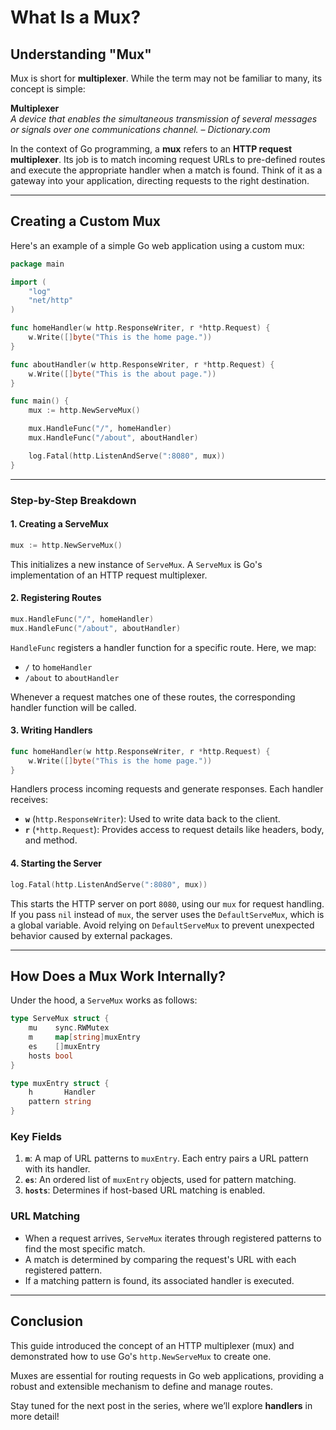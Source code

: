 # What Is a Mux?

## Understanding "Mux"

Mux is short for **multiplexer**. While the term may not be familiar to many, its concept is simple:

**Multiplexer**  
_A device that enables the simultaneous transmission of several messages or signals over one communications channel._ – _Dictionary.com_

In the context of Go programming, a **mux** refers to an **HTTP request multiplexer**. Its job is to match incoming request URLs to pre-defined routes and execute the appropriate handler when a match is found. Think of it as a gateway into your application, directing requests to the right destination.

---

## Creating a Custom Mux

Here's an example of a simple Go web application using a custom mux:

```go
package main

import (
    "log"
    "net/http"
)

func homeHandler(w http.ResponseWriter, r *http.Request) {
    w.Write([]byte("This is the home page."))
}

func aboutHandler(w http.ResponseWriter, r *http.Request) {
    w.Write([]byte("This is the about page."))
}

func main() {
    mux := http.NewServeMux()

    mux.HandleFunc("/", homeHandler)
    mux.HandleFunc("/about", aboutHandler)

    log.Fatal(http.ListenAndServe(":8080", mux))
}
```

---

### Step-by-Step Breakdown

#### **1. Creating a ServeMux**

```go
mux := http.NewServeMux()
```

This initializes a new instance of `ServeMux`. A `ServeMux` is Go's implementation of an HTTP request multiplexer.

#### **2. Registering Routes**

```go
mux.HandleFunc("/", homeHandler)
mux.HandleFunc("/about", aboutHandler)
```

`HandleFunc` registers a handler function for a specific route. Here, we map:

- `/` to `homeHandler`
- `/about` to `aboutHandler`

Whenever a request matches one of these routes, the corresponding handler function will be called.

#### **3. Writing Handlers**

```go
func homeHandler(w http.ResponseWriter, r *http.Request) {
    w.Write([]byte("This is the home page."))
}
```

Handlers process incoming requests and generate responses. Each handler receives:

- **`w`** (`http.ResponseWriter`): Used to write data back to the client.
- **`r`** (`*http.Request`): Provides access to request details like headers, body, and method.

#### **4. Starting the Server**

```go
log.Fatal(http.ListenAndServe(":8080", mux))
```

This starts the HTTP server on port `8080`, using our `mux` for request handling. If you pass `nil` instead of `mux`, the server uses the `DefaultServeMux`, which is a global variable. Avoid relying on `DefaultServeMux` to prevent unexpected behavior caused by external packages.

---

## How Does a Mux Work Internally?

Under the hood, a `ServeMux` works as follows:

```go
type ServeMux struct {
    mu    sync.RWMutex
    m     map[string]muxEntry
    es    []muxEntry
    hosts bool
}

type muxEntry struct {
    h       Handler
    pattern string
}
```

### Key Fields

1. **`m`**: A map of URL patterns to `muxEntry`. Each entry pairs a URL pattern with its handler.
2. **`es`**: An ordered list of `muxEntry` objects, used for pattern matching.
3. **`hosts`**: Determines if host-based URL matching is enabled.

### URL Matching

- When a request arrives, `ServeMux` iterates through registered patterns to find the most specific match.
- A match is determined by comparing the request's URL with each registered pattern.
- If a matching pattern is found, its associated handler is executed.

---

## Conclusion

This guide introduced the concept of an HTTP multiplexer (mux) and demonstrated how to use Go's `http.NewServeMux` to create one.

Muxes are essential for routing requests in Go web applications, providing a robust and extensible mechanism to define and manage routes.

Stay tuned for the next post in the series, where we’ll explore **handlers** in more detail!
